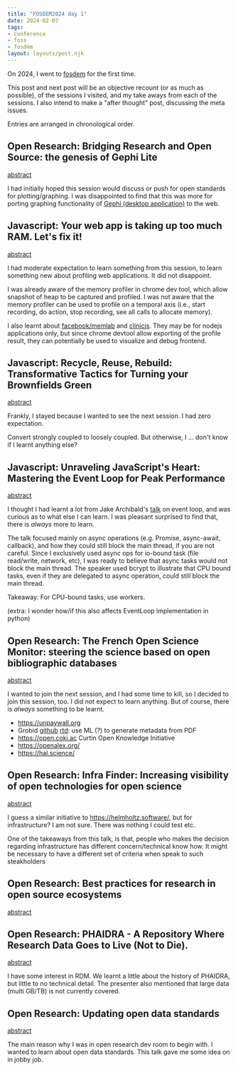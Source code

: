 ```yaml
---
title: "FOSDEM2024 day 1"
date: 2024-02-07
tags:
- conference
- foss
- fosdem
layout: layouts/post.njk
---
```


On 2024, I went to [fosdem](https://fosdem.org/) for the first time. 

This post and next post will be an objective recount (or as much as possible), of the sessions I visited, and my take aways from each of the sessions. I also intend to make a "after thought" post, discussing the meta issues.

Entries are arranged in chronological order.


## Open Research: Bridging Research and Open Source: the genesis of Gephi Lite

[abstract](https://fosdem.org/2024/schedule/event/fosdem-2024-3253-bridging-research-and-open-source-the-genesis-of-gephi-lite/)

I had initially hoped this session would discuss or push for open standards for plotting/graphing. I was disappointed to find that this was more for porting graphing functionality of [Gephi (desktop application)](https://gephi.org/) to the web.

## Javascript: Your web app is taking up too much RAM. Let's fix it!

[abstract](https://fosdem.org/2024/schedule/event/fosdem-2024-2722-your-web-app-is-taking-up-too-much-ram-let-s-fix-it-/)

I had moderate expectation to learn something from this session, to learn something new about profiling web applications. It did not disappoint. 

I was already aware of the memory profiler in chrome dev tool, which allow snapshot of heap to be captured and profiled. I was not aware that the memory profiler can be used to profile on a temporal axis (i.e., start recording, do action, stop recording, see all calls to allocate memory). 

I also learnt about [facebook/memlab](https://github.com/facebook/memlab) and [clinicjs](https://clinicjs.org/flame/). They may be for nodejs applications only, but since chrome devtool allow exporting of the profile result, they can potentially be used to visualize and debug frontend.

## Javascript: Recycle, Reuse, Rebuild: Transformative Tactics for Turning your Brownfields Green

[abstract](https://fosdem.org/2024/schedule/event/fosdem-2024-3289-recycle-reuse-rebuild-transformative-tactics-for-turning-your-brownfields-green/)

Frankly, I stayed because I wanted to see the next session. I had zero expectation. 

Convert strongly coupled to loosely coupled. But otherwise, I ... don't know if I learnt anything else?

## Javascript: Unraveling JavaScript's Heart: Mastering the Event Loop for Peak Performance

[abstract](https://fosdem.org/2024/schedule/event/fosdem-2024-2890-unraveling-javascript-s-heart-mastering-the-event-loop-for-peak-performance/)

I thought I had learnt a lot from Jake Archibald's [talk](https://www.youtube.com/watch?v=cCOL7MC4Pl0&vl=en) on event loop, and was curious as to what else I can learn. I was pleasant surprised to find that, there is *always* more to learn.

The talk focused mainly on async operations (e.g. Promise, async-await, callback), and how they could still block the main thread, if you are not careful. Since I exclusively used async ops for io-bound task (file read/write, network, etc), I was ready to believe that async tasks would not block the main thread. The speaker used bcrypt to illustrate that CPU bound tasks, even if they are delegated to async operation, could still block the main thread. 

Takeaway: For CPU-bound tasks, use workers.

(extra: I wonder how/if this also affects EventLoop implementation in python)

## Open Research: The French Open Science Monitor: steering the science based on open bibliographic databases

[abstract](https://fosdem.org/2024/schedule/event/fosdem-2024-3185-the-french-open-science-monitor-steering-the-science-based-on-open-bibliographic-databases/)

I wanted to join the next session, and I had some time to kill, so I decided to join this session, too. I did not expect to learn anything. But of course, there is *always* something to be learnt. 

- <https://unpaywall.org>
- Grobid [github](https://github.com/kermitt2/grobid) [rtd](https://grobid.readthedocs.io/en/latest/Introduction/): use ML (?) to generate metadata from PDF
- <https://open.coki.ac> Curtin Open Knowledge Initiative
- <https://openalex.org/>
- <https://hal.science/>

## Open Research: Infra Finder: Increasing visibility of open technologies for open science

[abstract](https://fosdem.org/2024/schedule/event/fosdem-2024-3436-infra-finder-increasing-visibility-of-open-technologies-for-open-science/)

I guess a similar initiative to <https://helmholtz.software/>, but for infrastructure? I am not sure. There was nothing I could test etc. 

One of the takeaways from this talk, is that, people who makes the decision regarding infrastructure has different concern/technical know how. It might be necessary to have a different set of criteria when speak to such steakholders

## Open Research: Best practices for research in open source ecosystems

[abstract](https://fosdem.org/2024/schedule/event/fosdem-2024-2405-best-practices-for-research-in-open-source-ecosystems/)

## Open Research: PHAIDRA - A Repository Where Research Data Goes to Live (Not to Die).

[abstract](https://fosdem.org/2024/schedule/event/fosdem-2024-3447-phaidra-a-repository-where-research-data-goes-to-live-not-to-die-/)

I have some interest in RDM. We learnt a little about the history of PHAIDRA, but little to no technical detail. The presenter also mentioned that large data (multi GB/TB) is not currently covered. 

## Open Research: Updating open data standards

[abstract](https://fosdem.org/2024/schedule/event/fosdem-2024-3109-updating-open-data-standards/)

The main reason why I was in open research dev room to begin with. I wanted to learn about open data standards. This talk gave me some idea on in jobby job.
